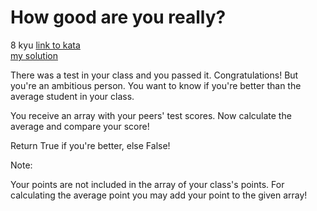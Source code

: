 # How good are you really?
8 kyu
[link to kata](https://www.codewars.com/kata/5601409514fc93442500010b/train/javascript)
<br>
[my solution](./kata.js)

There was a test in your class and you passed it. Congratulations!
But you're an ambitious person. You want to know if you're better than the average student in your class.

You receive an array with your peers' test scores. Now calculate the average and compare your score!

Return True if you're better, else False!

Note:

Your points are not included in the array of your class's points. For calculating the average point you may add your point to the given array!